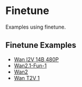 # Finetune

Examples using finetune.

## Finetune Examples

- [Wan I2V 14B 480P](wan_i2v_14B_480p.md)
- [Wan2.1-Fun-1](Wan2.1-Fun-1.3B-InP.md)
- [Wan2](Wan2.1-VSA.md)
- [Wan T2V 1](wan_t2v_1.3B.md)

